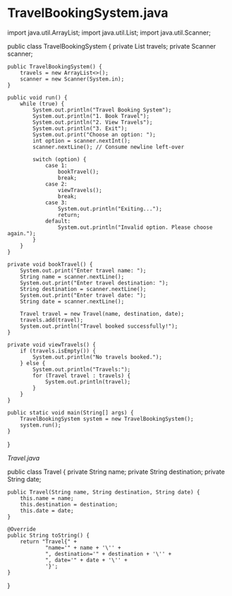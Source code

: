 # TravelBookingSystem.java
import java.util.ArrayList;
import java.util.List;
import java.util.Scanner;

public class TravelBookingSystem {
    private List<Travel> travels;
    private Scanner scanner;

    public TravelBookingSystem() {
        travels = new ArrayList<>();
        scanner = new Scanner(System.in);
    }

    public void run() {
        while (true) {
            System.out.println("Travel Booking System");
            System.out.println("1. Book Travel");
            System.out.println("2. View Travels");
            System.out.println("3. Exit");
            System.out.print("Choose an option: ");
            int option = scanner.nextInt();
            scanner.nextLine(); // Consume newline left-over

            switch (option) {
                case 1:
                    bookTravel();
                    break;
                case 2:
                    viewTravels();
                    break;
                case 3:
                    System.out.println("Exiting...");
                    return;
                default:
                    System.out.println("Invalid option. Please choose again.");
            }
        }
    }

    private void bookTravel() {
        System.out.print("Enter travel name: ");
        String name = scanner.nextLine();
        System.out.print("Enter travel destination: ");
        String destination = scanner.nextLine();
        System.out.print("Enter travel date: ");
        String date = scanner.nextLine();

        Travel travel = new Travel(name, destination, date);
        travels.add(travel);
        System.out.println("Travel booked successfully!");
    }

    private void viewTravels() {
        if (travels.isEmpty()) {
            System.out.println("No travels booked.");
        } else {
            System.out.println("Travels:");
            for (Travel travel : travels) {
                System.out.println(travel);
            }
        }
    }

    public static void main(String[] args) {
        TravelBookingSystem system = new TravelBookingSystem();
        system.run();
    }
}


*Travel.java*

public class Travel {
    private String name;
    private String destination;
    private String date;

    public Travel(String name, String destination, String date) {
        this.name = name;
        this.destination = destination;
        this.date = date;
    }

    @Override
    public String toString() {
        return "Travel{" +
                "name='" + name + '\'' +
                ", destination='" + destination + '\'' +
                ", date='" + date + '\'' +
                '}';
    }
}

